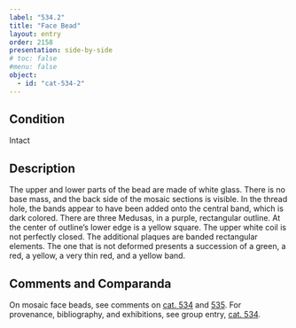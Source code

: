 ```yaml
---
label: "534.2"
title: "Face Bead"
layout: entry
order: 2158
presentation: side-by-side
# toc: false
#menu: false 
object:
  - id: "cat-534-2"
---
```


## Condition

Intact

## Description

The upper and lower parts of the bead are made of white glass. There is no base mass, and the back side of the mosaic sections is visible. In the thread hole, the bands appear to have been added onto the central band, which is dark colored. There are three Medusas, in a purple, rectangular outline. At the center of outline’s lower edge is a yellow square. The upper white coil is not perfectly closed. The additional plaques are banded rectangular elements. The one that is not deformed presents a succession of a green, a red, a yellow, a very thin red, and a yellow band.

## Comments and Comparanda

On mosaic face beads, see comments on [cat. 534](/catalogue/cat-534/) and [535](/catalogue/cat-535/). For provenance, bibliography, and exhibitions, see group entry, [cat. 534](/catalogue/cat-534/).
